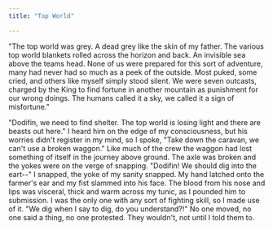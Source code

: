 ```yaml
---
title: "Top World"

---
```


"The top world was grey. A dead grey like the skin of my father. The various top world blankets rolled across the horizon and back. An invisible sea above the teams head. None of us were prepared for this sort of adventure, many had never had so much as a peek of the outside. Most puked, some cried, and others like myself simply stood silent. We were seven outcasts, charged by the King to find fortune in another mountain as punishment for our wrong doings. The humans called it a sky, we called it a sign of misfortune."

"Dodifin, we need to find shelter. The top world is losing light and there are beasts out here." I heard him on the edge of my consciousness, but his worries didn't register in my mind, so I spoke, "Take down the caravan, we can't use a broken waggon." Like much of the crew the waggon had lost something of itself in the journey above ground. The axle was broken and the yokes were on the verge of snapping. "Dodifin! We should dig into the eart--" I snapped, the yoke of my sanity snapped. My hand latched onto the farmer's ear and my fist slammed into his face. The blood from his nose and lips was visceral, thick and warm across my tunic, as I pounded him to submission. I was the only one with any sort of fighting skill, so I made use of it. "We dig when I say to dig, do you understand?!" No one moved, no one said a thing, no one protested. They wouldn't, not until I told them to.
